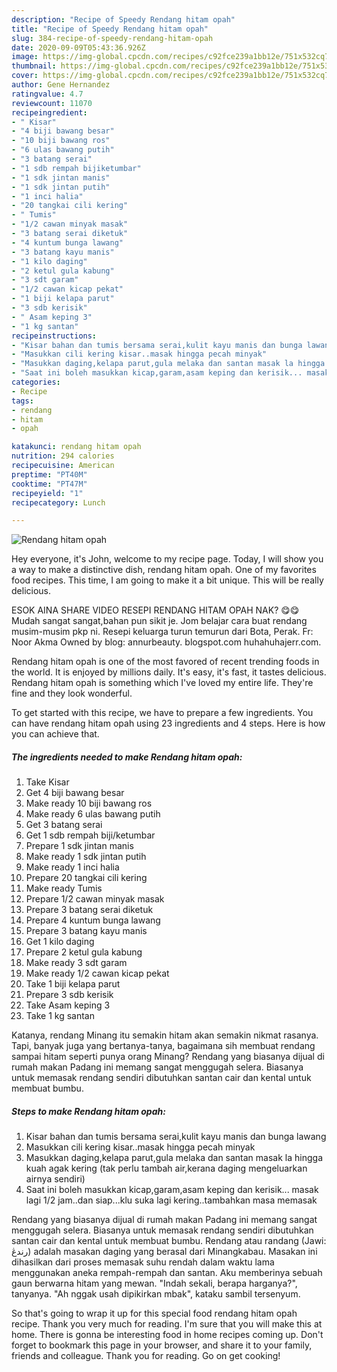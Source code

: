 ```yaml
---
description: "Recipe of Speedy Rendang hitam opah"
title: "Recipe of Speedy Rendang hitam opah"
slug: 384-recipe-of-speedy-rendang-hitam-opah
date: 2020-09-09T05:43:36.926Z
image: https://img-global.cpcdn.com/recipes/c92fce239a1bb12e/751x532cq70/rendang-hitam-opah-resipi-foto-utama.jpg
thumbnail: https://img-global.cpcdn.com/recipes/c92fce239a1bb12e/751x532cq70/rendang-hitam-opah-resipi-foto-utama.jpg
cover: https://img-global.cpcdn.com/recipes/c92fce239a1bb12e/751x532cq70/rendang-hitam-opah-resipi-foto-utama.jpg
author: Gene Hernandez
ratingvalue: 4.7
reviewcount: 11070
recipeingredient:
- " Kisar"
- "4 biji bawang besar"
- "10 biji bawang ros"
- "6 ulas bawang putih"
- "3 batang serai"
- "1 sdb rempah bijiketumbar"
- "1 sdk jintan manis"
- "1 sdk jintan putih"
- "1 inci halia"
- "20 tangkai cili kering"
- " Tumis"
- "1/2 cawan minyak masak"
- "3 batang serai diketuk"
- "4 kuntum bunga lawang"
- "3 batang kayu manis"
- "1 kilo daging"
- "2 ketul gula kabung"
- "3 sdt garam"
- "1/2 cawan kicap pekat"
- "1 biji kelapa parut"
- "3 sdb kerisik"
- " Asam keping 3"
- "1 kg santan"
recipeinstructions:
- "Kisar bahan dan tumis bersama serai,kulit kayu manis dan bunga lawang"
- "Masukkan cili kering kisar..masak hingga pecah minyak"
- "Masukkan daging,kelapa parut,gula melaka dan santan masak la hingga kuah agak kering (tak perlu tambah air,kerana daging mengeluarkan airnya sendiri)"
- "Saat ini boleh masukkan kicap,garam,asam keping dan kerisik... masak lagi 1/2 jam..dan siap...klu suka lagi kering..tambahkan masa memasak"
categories:
- Recipe
tags:
- rendang
- hitam
- opah

katakunci: rendang hitam opah 
nutrition: 294 calories
recipecuisine: American
preptime: "PT40M"
cooktime: "PT47M"
recipeyield: "1"
recipecategory: Lunch

---
```



![Rendang hitam opah](https://img-global.cpcdn.com/recipes/c92fce239a1bb12e/751x532cq70/rendang-hitam-opah-resipi-foto-utama.jpg)

Hey everyone, it's John, welcome to my recipe page. Today, I will show you a way to make a distinctive dish, rendang hitam opah. One of my favorites food recipes. This time, I am going to make it a bit unique. This will be really delicious.

ESOK AINA SHARE VIDEO RESEPI RENDANG HITAM OPAH NAK? 😋😋 Mudah sangat sangat,bahan pun sikit je. Jom belajar cara buat rendang musim-musim pkp ni. Resepi keluarga turun temurun dari Bota, Perak. Fr: Noor Akma Owned by blog: annurbeauty. blogspot.com huhahuhajerr.com.

Rendang hitam opah is one of the most favored of recent trending foods in the world. It is enjoyed by millions daily. It's easy, it's fast, it tastes delicious. Rendang hitam opah is something which I've loved my entire life. They're fine and they look wonderful.


To get started with this recipe, we have to prepare a few ingredients. You can have rendang hitam opah using 23 ingredients and 4 steps. Here is how you can achieve that.

<!--inarticleads1-->

##### The ingredients needed to make Rendang hitam opah:

1. Take  Kisar
1. Get 4 biji bawang besar
1. Make ready 10 biji bawang ros
1. Make ready 6 ulas bawang putih
1. Get 3 batang serai
1. Get 1 sdb rempah biji/ketumbar
1. Prepare 1 sdk jintan manis
1. Make ready 1 sdk jintan putih
1. Make ready 1 inci halia
1. Prepare 20 tangkai cili kering
1. Make ready  Tumis
1. Prepare 1/2 cawan minyak masak
1. Prepare 3 batang serai diketuk
1. Prepare 4 kuntum bunga lawang
1. Prepare 3 batang kayu manis
1. Get 1 kilo daging
1. Prepare 2 ketul gula kabung
1. Make ready 3 sdt garam
1. Make ready 1/2 cawan kicap pekat
1. Take 1 biji kelapa parut
1. Prepare 3 sdb kerisik
1. Take  Asam keping 3
1. Take 1 kg santan


Katanya, rendang Minang itu semakin hitam akan semakin nikmat rasanya. Tapi, banyak juga yang bertanya-tanya, bagaimana sih membuat rendang sampai hitam seperti punya orang Minang? Rendang yang biasanya dijual di rumah makan Padang ini memang sangat menggugah selera. Biasanya untuk memasak rendang sendiri dibutuhkan santan cair dan kental untuk membuat bumbu. 

<!--inarticleads2-->

##### Steps to make Rendang hitam opah:

1. Kisar bahan dan tumis bersama serai,kulit kayu manis dan bunga lawang
1. Masukkan cili kering kisar..masak hingga pecah minyak
1. Masukkan daging,kelapa parut,gula melaka dan santan masak la hingga kuah agak kering (tak perlu tambah air,kerana daging mengeluarkan airnya sendiri)
1. Saat ini boleh masukkan kicap,garam,asam keping dan kerisik... masak lagi 1/2 jam..dan siap...klu suka lagi kering..tambahkan masa memasak


Rendang yang biasanya dijual di rumah makan Padang ini memang sangat menggugah selera. Biasanya untuk memasak rendang sendiri dibutuhkan santan cair dan kental untuk membuat bumbu. Rendang atau randang (Jawi: رندڠ) adalah masakan daging yang berasal dari Minangkabau. Masakan ini dihasilkan dari proses memasak suhu rendah dalam waktu lama menggunakan aneka rempah-rempah dan santan. Aku memberinya sebuah gaun berwarna hitam yang mewan. &#34;Indah sekali, berapa harganya?&#34;, tanyanya. &#34;Ah nggak usah dipikirkan mbak&#34;, kataku sambil tersenyum. 

So that's going to wrap it up for this special food rendang hitam opah recipe. Thank you very much for reading. I'm sure that you will make this at home. There is gonna be interesting food in home recipes coming up. Don't forget to bookmark this page in your browser, and share it to your family, friends and colleague. Thank you for reading. Go on get cooking!
